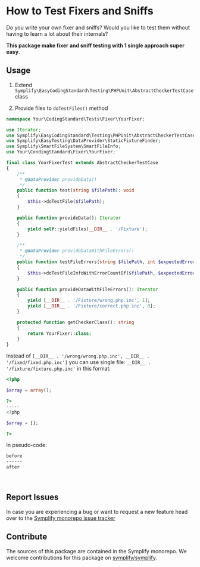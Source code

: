 # How to Test Fixers and Sniffs

Do you write your own fixer and sniffs? Would you like to test them without having to learn a lot about their internals?

**This package make fixer and sniff testing with 1 single approach super easy**.

## Usage

1. Extend `Symplify\EasyCodingStandard\Testing\PHPUnit\AbstractCheckerTestCase` class

2. Provide files to `doTestFiles()` method

```php
namespace Your\CodingStandard\Tests\Fixer\YourFixer;

use Iterator;
use Symplify\EasyCodingStandard\Testing\PHPUnit\AbstractCheckerTestCase;
use Symplify\EasyTesting\DataProvider\StaticFixtureFinder;
use Symplify\SmartFileSystem\SmartFileInfo;
use Your\CondingStandard\Fixer\YourFixer;

final class YourFixerTest extends AbstractCheckerTestCase
{
    /**
     * @dataProvider provideData()
     */
    public function test(string $filePath): void
    {
        $this->doTestFile($filePath);
    }

    public function provideData(): Iterator
    {
        yield self::yieldFiles(__DIR__ . '/Fixture');
    }

    /**
     * @dataProvider provideDataWithFileErrors()
     */
    public function testFileErrors(string $filePath, int $expectedErrorCount): void
    {
        $this->doTestFileInfoWithErrorCountOf($filePath, $expectedErrorCount);
    }

    public function provideDataWithFileErrors(): Iterator
    {
        yield [__DIR__ . '/Fixture/wrong.php.inc', 1];
        yield [__DIR__ . '/Fixture/correct.php.inc', 0];
    }

    protected function getCheckerClass(): string
    {
        return YourFixer::class;
    }
}
```

Instead of `[__DIR__ . '/wrong/wrong.php.inc', __DIR__ . '/fixed/fixed.php.inc']` you can use single file: `__DIR__ . '/fixture/fixture.php.inc'` in this format:

```php
<?php

$array = array();

?>
-----
<?php

$array = [];

?>
```

In pseudo-code:

```bash
before
------
after
```

<br>

## Report Issues

In case you are experiencing a bug or want to request a new feature head over to the [Symplify monorepo issue tracker](https://github.com/symplify/symplify/issues)

## Contribute

The sources of this package are contained in the Symplify monorepo. We welcome contributions for this package on [symplify/symplify](https://github.com/symplify/symplify).

